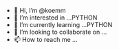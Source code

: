 - 👋 Hi, I’m @koemm
- 👀 I’m interested in ...PYTHON
- 🌱 I’m currently learning ...PYTHON
- 💞️ I’m looking to collaborate on ...
- 📫 How to reach me ...

<!---
koemm/koemm is a ✨ special ✨ repository because its `README.md` (this file) appears on your GitHub profile.
You can click the Preview link to take a look at your changes.
--->
